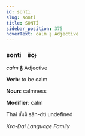 ```yaml
---
id: sonti
slug: sonti
title: SONTİ
sidebar_position: 375
hoverText: calm § Adjective
---
```


### sonti&emsp;<span kind="abugida">ɐ̃cɟ</span>

*calm* **§** Adjective

**Verb**: to be calm

**Noun**: calmness

**Modifier**: calm

Thai สันติ sǎn-dtì undefined

*Kra-Dai Language Family*